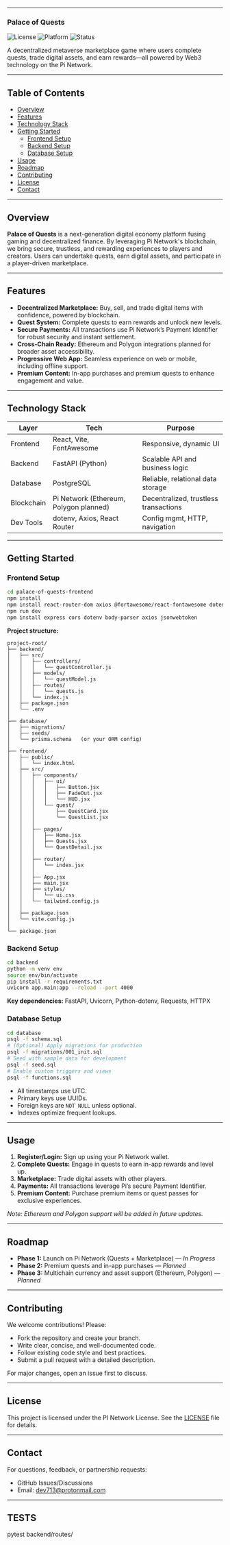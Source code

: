 ------
### Palace of Quests ###

![License](https://img.shields.io/badge/license-MIT-blue.svg)
![Platform](https://img.shields.io/badge/platform-Pi%20Network-blueviolet)
![Status](https://img.shields.io/badge/status-alpha-orange)

A decentralized metaverse marketplace game where users complete quests, trade digital assets, and earn rewards—all powered by Web3 technology on the Pi Network.

---

## Table of Contents

- [Overview](#overview)
- [Features](#features)
- [Technology Stack](#technology-stack)
- [Getting Started](#getting-started)
  - [Frontend Setup](#frontend-setup)
  - [Backend Setup](#backend-setup)
  - [Database Setup](#database-setup)
- [Usage](#usage)
- [Roadmap](#roadmap)
- [Contributing](#contributing)
- [License](#license)
- [Contact](#contact)

---

## Overview

**Palace of Quests** is a next-generation digital economy platform fusing gaming and decentralized finance. By leveraging Pi Network's blockchain, we bring secure, trustless, and rewarding experiences to players and creators. Users can undertake quests, earn digital assets, and participate in a player-driven marketplace.

---

## Features

- **Decentralized Marketplace:** Buy, sell, and trade digital items with confidence, powered by blockchain.
- **Quest System:** Complete quests to earn rewards and unlock new levels.
- **Secure Payments:** All transactions use Pi Network’s Payment Identifier for robust security and instant settlement.
- **Cross-Chain Ready:** Ethereum and Polygon integrations planned for broader asset accessibility.
- **Progressive Web App:** Seamless experience on web or mobile, including offline support.
- **Premium Content:** In-app purchases and premium quests to enhance engagement and value.

---

## Technology Stack

| Layer      | Tech                    | Purpose                                  |
|------------|-------------------------|------------------------------------------|
| Frontend   | React, Vite, FontAwesome| Responsive, dynamic UI                   |
| Backend    | FastAPI (Python)        | Scalable API and business logic          |
| Database   | PostgreSQL              | Reliable, relational data storage        |
| Blockchain | Pi Network (Ethereum, Polygon planned) | Decentralized, trustless transactions |
| Dev Tools  | dotenv, Axios, React Router | Config mgmt, HTTP, navigation       |

---

## Getting Started

### Frontend Setup

```bash
cd palace-of-quests-frontend
npm install
npm install react-router-dom axios @fortawesome/react-fontawesome dotenv
npm run dev
npm install express cors dotenv body-parser axios jsonwebtoken

```

**Project structure:**
```
project-root/
├── backend/
│   ├── src/
│   │   ├── controllers/
│   │   │   └── questController.js
│   │   ├── models/
│   │   │   └── questModel.js
│   │   ├── routes/
│   │   │   └── quests.js
│   │   └── index.js
│   ├── package.json
│   └── .env
│
├── database/
│   ├── migrations/
│   ├── seeds/
│   └── prisma.schema   (or your ORM config)
│
├── frontend/
│   ├── public/
│   │   └── index.html
│   ├── src/
│   │   ├── components/
│   │   │   ├── ui/
│   │   │   │   ├── Button.jsx
│   │   │   │   ├── FadeOut.jsx
│   │   │   │   └── HUD.jsx
│   │   │   └── quest/
│   │   │       ├── QuestCard.jsx
│   │   │       └── QuestList.jsx
│   │   │
│   │   ├── pages/
│   │   │   ├── Home.jsx
│   │   │   ├── Quests.jsx
│   │   │   └── QuestDetail.jsx
│   │   │
│   │   ├── router/
│   │   │   └── index.jsx
│   │   │
│   │   ├── App.jsx
│   │   ├── main.jsx
│   │   ├── styles/
│   │   │   └── ui.css
│   │   └── tailwind.config.js
│   │
│   ├── package.json
│   └── vite.config.js
│
└── package.json
```

### Backend Setup

```bash
cd backend
python -m venv env
source env/bin/activate
pip install -r requirements.txt
uvicorn app.main:app --reload --port 4000
```

**Key dependencies:** FastAPI, Uvicorn, Python-dotenv, Requests, HTTPX

### Database Setup

```bash
cd database
psql -f schema.sql
# (Optional) Apply migrations for production
psql -f migrations/001_init.sql
# Seed with sample data for development
psql -f seed.sql
# Enable custom triggers and views
psql -f functions.sql
```

- All timestamps use UTC.
- Primary keys use UUIDs.
- Foreign keys are `NOT NULL` unless optional.
- Indexes optimize frequent lookups.

---

## Usage

1. **Register/Login:** Sign up using your Pi Network wallet.
2. **Complete Quests:** Engage in quests to earn in-app rewards and level up.
3. **Marketplace:** Trade digital assets with other players.
4. **Payments:** All transactions leverage Pi’s secure Payment Identifier.
5. **Premium Content:** Purchase premium items or quest passes for exclusive experiences.

_Note: Ethereum and Polygon support will be added in future updates._

---

## Roadmap

- **Phase 1:** Launch on Pi Network (Quests + Marketplace) — _In Progress_
- **Phase 2:** Premium quests and in-app purchases — _Planned_
- **Phase 3:** Multichain currency and asset support (Ethereum, Polygon) — _Planned_

---

## Contributing

We welcome contributions! Please:

- Fork the repository and create your branch.
- Write clear, concise, and well-documented code.
- Follow existing code style and best practices.
- Submit a pull request with a detailed description.

For major changes, open an issue first to discuss.

---

## License

This project is licensed under the PI Network License. See the [LICENSE](LICENSE) file for details.

---

## Contact

For questions, feedback, or partnership requests:

- GitHub Issues/Discussions
- Email: dev713@protonmail.com

---

## TESTS ##
pytest backend/routes/
